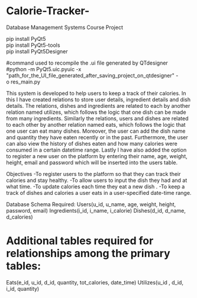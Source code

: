 # Calorie-Tracker-
Database Management Systems Course Project

pip install PyQt5 </br>
pip install PyQt5-tools </br>
pip install PyQt5Designer</br>

#command used to recompile the .ui file generated by QTdesigner </br>
#python -m PyQt5.uic.pyuic -x "path_for_the_UI_file_generated_after_saving_project_on_qtdesigner" -o res_main.py </br>

This system is developed to help users to keep a track of their calories. In this I have created relations to store user details, ingredient details and dish details. The relations, dishes and ingredients are related to each by another relation named utilizes, which follows the logic that one dish can be made from many ingredients. Similarly the relations, users and dishes are related to each other by another relation named eats, which follows the logic that one user can eat many dishes. Moreover, the user can add the dish name and quantity they have eaten recently or in the past. Furthermore, the user can also view the history of dishes eaten and how many calories were consumed in a certain datetime range. Lastly I have also added the option to register a new user on the platform by entering their name, age, weight, height, email and password which will be inserted into the users table.

Objectives
-To register users to the platform so that they can track their calories and stay healthy.
-To allow users to input the dish they had and at what time.
-To update calories each time they eat a new dish .
-To keep a track of dishes and calories a user eats in a user-specified date-time range.

Database Schema Required: 
Users(u_id, u_name, age, weight, height, password, email)
Ingredients(i_id, i_name, i_calorie) 
Dishes(d_id, d_name, d_calories)
# Additional tables required for relationships among the primary tables: 
Eats(e_id, u_id, d_id, quantity, tot_calories, date_time) 
Utilizes(u_id , d_id, i_id, quantity)


